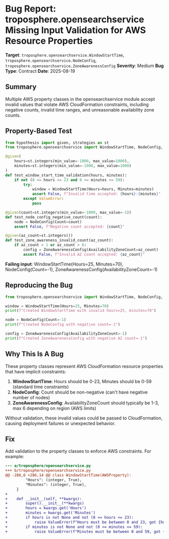 # Bug Report: troposphere.opensearchservice Missing Input Validation for AWS Resource Properties

**Target**: `troposphere.opensearchservice.WindowStartTime`, `troposphere.opensearchservice.NodeConfig`, `troposphere.opensearchservice.ZoneAwarenessConfig`
**Severity**: Medium
**Bug Type**: Contract
**Date**: 2025-08-19

## Summary

Multiple AWS property classes in the opensearchservice module accept invalid values that violate AWS CloudFormation constraints, including negative counts, invalid time ranges, and unreasonable availability zone counts.

## Property-Based Test

```python
from hypothesis import given, strategies as st
from troposphere.opensearchservice import WindowStartTime, NodeConfig, ZoneAwarenessConfig

@given(
    hours=st.integers(min_value=-1000, max_value=1000),
    minutes=st.integers(min_value=-1000, max_value=1000)
)
def test_window_start_time_validation(hours, minutes):
    if not (0 <= hours <= 23 and 0 <= minutes <= 59):
        try:
            window = WindowStartTime(Hours=hours, Minutes=minutes)
            assert False, f"Invalid time accepted: {hours}:{minutes}"
        except ValueError:
            pass

@given(count=st.integers(min_value=-1000, max_value=-1))
def test_node_config_negative_count(count):
    node = NodeConfig(Count=count)
    assert False, f"Negative count accepted: {count}"

@given(az_count=st.integers())
def test_zone_awareness_invalid_count(az_count):
    if az_count < 1 or az_count > 6:
        config = ZoneAwarenessConfig(AvailabilityZoneCount=az_count)
        assert False, f"Invalid AZ count accepted: {az_count}"
```

**Failing input**: WindowStartTime(Hours=25, Minutes=70), NodeConfig(Count=-1), ZoneAwarenessConfig(AvailabilityZoneCount=-1)

## Reproducing the Bug

```python
from troposphere.opensearchservice import WindowStartTime, NodeConfig, ZoneAwarenessConfig

window = WindowStartTime(Hours=25, Minutes=70)
print(f"Created WindowStartTime with invalid hours=25, minutes=70")

node = NodeConfig(Count=-1)
print(f"Created NodeConfig with negative count=-1")

config = ZoneAwarenessConfig(AvailabilityZoneCount=-1)
print(f"Created ZoneAwarenessConfig with negative AZ count=-1")
```

## Why This Is A Bug

These property classes represent AWS CloudFormation resource properties that have implicit constraints:
1. **WindowStartTime**: Hours should be 0-23, Minutes should be 0-59 (standard time constraints)
2. **NodeConfig**: Count should be non-negative (can't have negative number of nodes)
3. **ZoneAwarenessConfig**: AvailabilityZoneCount should typically be 1-3, max 6 depending on region (AWS limits)

Without validation, these invalid values could be passed to CloudFormation, causing deployment failures or unexpected behavior.

## Fix

Add validation to the property classes to enforce AWS constraints. For example:

```diff
--- a/troposphere/opensearchservice.py
+++ b/troposphere/opensearchservice.py
@@ -286,6 +286,14 @@ class WindowStartTime(AWSProperty):
         "Hours": (integer, True),
         "Minutes": (integer, True),
     }
+    
+    def __init__(self, **kwargs):
+        super().__init__(**kwargs)
+        hours = kwargs.get('Hours')
+        minutes = kwargs.get('Minutes')
+        if hours is not None and not (0 <= hours <= 23):
+            raise ValueError(f"Hours must be between 0 and 23, got {hours}")
+        if minutes is not None and not (0 <= minutes <= 59):
+            raise ValueError(f"Minutes must be between 0 and 59, got {minutes}")
```